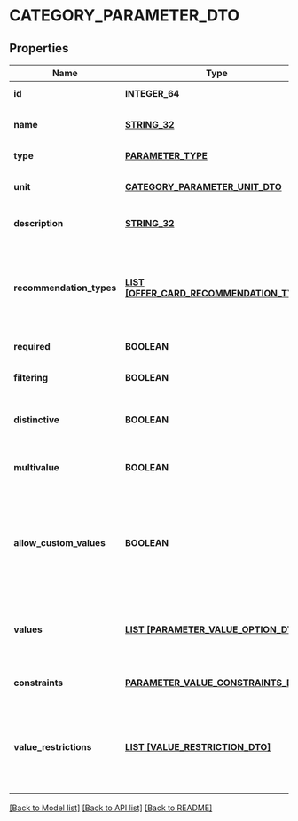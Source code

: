# CATEGORY_PARAMETER_DTO

## Properties
Name | Type | Description | Notes
------------ | ------------- | ------------- | -------------
**id** | **INTEGER_64** | Идентификатор характеристики. | [default to null]
**name** | [**STRING_32**](STRING_32.md) | Название характеристики. | [optional] [default to null]
**type** | [**PARAMETER_TYPE**](ParameterType.md) |  | [default to null]
**unit** | [**CATEGORY_PARAMETER_UNIT_DTO**](CategoryParameterUnitDTO.md) |  | [optional] [default to null]
**description** | [**STRING_32**](STRING_32.md) | Описание характеристики. | [optional] [default to null]
**recommendation_types** | [**LIST [OFFER_CARD_RECOMMENDATION_TYPE]**](OfferCardRecommendationType.md) | Перечень возможных рекомендаций по заполнению карточки, к которым относится данная характеристика. | [optional] [default to null]
**required** | **BOOLEAN** | Обязательность характеристики. | [default to null]
**filtering** | **BOOLEAN** | Используется ли характеристика в фильтре. | [default to null]
**distinctive** | **BOOLEAN** | Является ли характеристика особенностью варианта. | [default to null]
**multivalue** | **BOOLEAN** | Можно ли передать сразу несколько значений. | [default to null]
**allow_custom_values** | **BOOLEAN** | Можно ли передавать собственное значение, которого нет в списке вариантов Маркета. Только для характеристик типа &#x60;ENUM&#x60;. | [default to null]
**values** | [**LIST [PARAMETER_VALUE_OPTION_DTO]**](ParameterValueOptionDTO.md) | Список допустимых значений параметра. Только для характеристик типа &#x60;ENUM&#x60;. | [optional] [default to null]
**constraints** | [**PARAMETER_VALUE_CONSTRAINTS_DTO**](ParameterValueConstraintsDTO.md) |  | [optional] [default to null]
**value_restrictions** | [**LIST [VALUE_RESTRICTION_DTO]**](ValueRestrictionDTO.md) | Ограничения на значения, накладываемые другими характеристиками. Только для характеристик типа &#x60;ENUM&#x60;. | [optional] [default to null]

[[Back to Model list]](../README.md#documentation-for-models) [[Back to API list]](../README.md#documentation-for-api-endpoints) [[Back to README]](../README.md)


